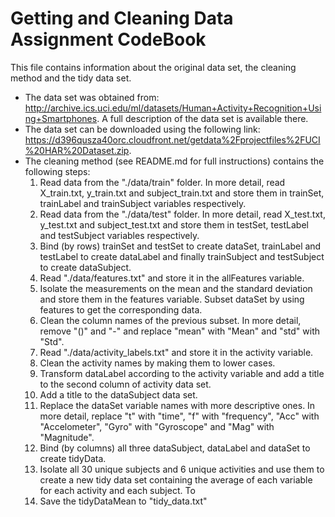 # Getting and Cleaning Data Assignment CodeBook
This file contains information about the original data set, the cleaning method and the tidy data set.
* The data set was obtained from: http://archive.ics.uci.edu/ml/datasets/Human+Activity+Recognition+Using+Smartphones.
A full description of the data set is available there.
* The data set can be downloaded using the following link: https://d396qusza40orc.cloudfront.net/getdata%2Fprojectfiles%2FUCI%20HAR%20Dataset.zip.
* The cleaning method (see README.md for full instructions) contains the following steps:
  1. Read data from the "./data/train" folder. In more detail, read X_train.txt, y_train.txt and subject_train.txt and store them in trainSet, trainLabel and trainSubject variables respectively.
  2. Read data from the "./data/test" folder. In more detail, read X_test.txt, y_test.txt and subject_test.txt and store them in testSet, testLabel and testSubject variables respectively.
  3. Bind (by rows) trainSet and testSet to create dataSet, trainLabel and testLabel to create dataLabel and finally trainSubject and testSubject to create dataSubject.
  4. Read "./data/features.txt" and store it in the allFeatures variable.
  5. Isolate the measurements on the mean and the standard deviation and store them in the features variable. Subset dataSet by using features to get the corresponding data.
  6. Clean the column names of the previous subset. In more detail, remove "()" and "-" and replace "mean" with "Mean" and "std" with "Std".
  7. Read "./data/activity_labels.txt" and store it in the activity variable.
  8. Clean the activity names by making them to lower cases.
  9. Transform dataLabel according to the activity variable and add a title to the second column of activity data set.
  10. Add a title to the dataSubject data set.
  11. Replace the dataSet variable names with more descriptive ones. In more detail, replace "t" with "time", "f" with "frequency", "Acc" with "Accelometer", "Gyro" with "Gyroscope" and "Mag" with "Magnitude".
  12. Bind (by columns) all three dataSubject, dataLabel and dataSet to create tidyData.
  13. Isolate all 30 unique subjects and 6 unique activities and use them to create a new tidy data set containing the average of each variable for each activity and each subject. To 
  14. Save the tidyDataMean to "tidy_data.txt"
